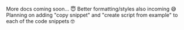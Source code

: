More docs coming soon... 😇
Better formatting/styles also incoming 😅
Planning on adding "copy snippet" and "create script from example" to each of the code snippets 🤓
